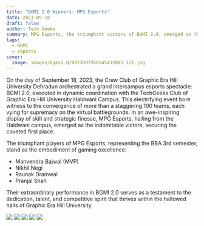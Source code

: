 ```yaml
---
title: "BGMI 2.0 Winners: MPG Esports"
date: 2023-09-18
draft: false
author: Tech Geeks
summary: MPG Esports, the triumphant victors of BGMI 2.0, emerged as the indomitable champions of the intercampus esports spectacle.
tags:
  - BGMI
  - eSports
cover:
  image: images/bgmi2.0/6073507266545432883_121.jpg
---
```


On the day of September 18, 2023, the Crew Club of Graphic Era Hill University Dehradun orchestrated a grand intercampus esports spectacle: BGMI 2.0, executed in dynamic coordination with the TechGeeks Club of Graphic Era Hill University Haldwani Campus. This electrifying event bore witness to the convergence of more than a staggering 100 teams, each vying for supremacy on the virtual battlegrounds. In an awe-inspiring display of skill and strategic finesse, MPG Esports, hailing from the Haldwani campus, emerged as the indomitable victors, securing the coveted first place.

The triumphant players of MPG Esports, representing the BBA 3rd semester, stand as the embodiment of gaming excellence:

- Manvendra Bajwal (MVP)
- Nikhil Negi
- Raunak Dramwal
- Pranjal Shah

Their extraordinary performance in BGMI 2.0 serves as a testament to the dedication, talent, and competitive spirit that thrives within the hallowed halls of Graphic Era Hill University.

![](images/bgmi2.0/6073507266545432884_121.jpg)
![](images/bgmi2.0/6073507266545432885_121.jpg)
![](images/bgmi2.0/6073507266545432886_121.jpg)
![](images/bgmi2.0/6073507266545432887_121.jpg)
![](images/bgmi2.0/6073507266545432888_121.jpg)
